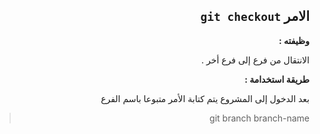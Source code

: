 ﻿


<div dir = rtl > 

## الامر `git checkout` 

**وظيفته :** 

 الانتقال من فرع إلى فرع أخر .

**طريقة استخدامة :**

بعد الدخول إلى المشروع يتم كتابة الأمر متبوعا باسم الفرع 
<div dir = rtl > 

>  git branch branch-name

</dir>



</dir>



